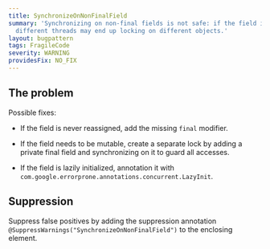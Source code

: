 ```yaml
---
title: SynchronizeOnNonFinalField
summary: 'Synchronizing on non-final fields is not safe: if the field is ever updated,
  different threads may end up locking on different objects.'
layout: bugpattern
tags: FragileCode
severity: WARNING
providesFix: NO_FIX
---
```


<!--
*** AUTO-GENERATED, DO NOT MODIFY ***
To make changes, edit the @BugPattern annotation or the explanation in docs/bugpattern.
-->

## The problem
Possible fixes:

*   If the field is never reassigned, add the missing `final` modifier.

*   If the field needs to be mutable, create a separate lock by adding a private
    final field and synchronizing on it to guard all accesses.

*   If the field is lazily initialized, annotation it with
    `com.google.errorprone.annotations.concurrent.LazyInit`.

## Suppression
Suppress false positives by adding the suppression annotation `@SuppressWarnings("SynchronizeOnNonFinalField")` to the enclosing element.
